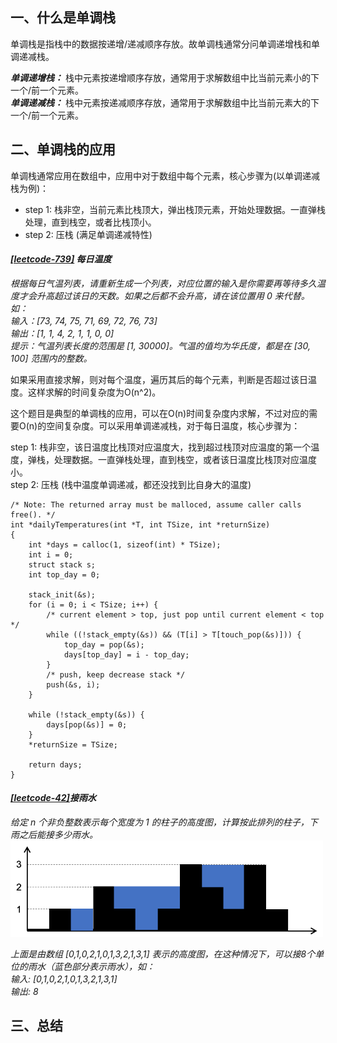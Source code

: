 ## 一、什么是单调栈
单调栈是指栈中的数据按递增/递减顺序存放。故单调栈通常分问单调递增栈和单调递减栈。

***单调递增栈：*** 栈中元素按递增顺序存放，通常用于求解数组中比当前元素小的下一个/前一个元素。  
***单调递减栈：*** 栈中元素按递减顺序存放，通常用于求解数组中比当前元素大的下一个/前一个元素。   

## 二、单调栈的应用
单调栈通常应用在数组中，应用中对于数组中每个元素，核心步骤为(以单调递减栈为例)：
 
* step 1: 栈非空，当前元素比栈顶大，弹出栈顶元素，开始处理数据。一直弹栈处理，直到栈空，或者比栈顶小。  
* step 2: 压栈 (满足单调递减特性)

#### *[\[leetcode-739\]](https://leetcode-cn.com/problems/daily-temperatures/) 每日温度*
*根据每日气温列表，请重新生成一个列表，对应位置的输入是你需要再等待多久温度才会升高超过该日的天数。如果之后都不会升高，请在该位置用 0 来代替。如：  
输入：[73, 74, 75, 71, 69, 72, 76, 73]  
输出：[1, 1, 4, 2, 1, 1, 0, 0]  
提示：气温列表长度的范围是 [1, 30000]。气温的值均为华氏度，都是在 [30, 100] 范围内的整数。*

如果采用直接求解，则对每个温度，遍历其后的每个元素，判断是否超过该日温度。这样求解的时间复杂度为O(n^2)。

这个题目是典型的单调栈的应用，可以在O(n)时间复杂度内求解，不过对应的需要O(n)的空间复杂度。可以采用单调递减栈，对于每日温度，核心步骤为：

step 1: 栈非空，该日温度比栈顶对应温度大，找到超过栈顶对应温度的第一个温度，弹栈，处理数据。一直弹栈处理，直到栈空，或者该日温度比栈顶对应温度小。  
step 2: 压栈 (栈中温度单调递减，都还没找到比自身大的温度)   

```
/* Note: The returned array must be malloced, assume caller calls free(). */                                                                             
int *dailyTemperatures(int *T, int TSize, int *returnSize)                      
{                                                                               
    int *days = calloc(1, sizeof(int) * TSize);                                 
    int i = 0;                                                                  
    struct stack s;                                                             
    int top_day = 0;                                                            
                                                                                                                                     
    stack_init(&s);                                                             
    for (i = 0; i < TSize; i++) {                                               
        /* current element > top, just pop until current element < top */
        while ((!stack_empty(&s)) && (T[i] > T[touch_pop(&s)])) {               
            top_day = pop(&s);                                                  
            days[top_day] = i - top_day;                                        
        }                                                                       
        /* push, keep decrease stack */                                         
        push(&s, i);                                                            
    }                                                                           
                                                                                
    while (!stack_empty(&s)) {                                                  
        days[pop(&s)] = 0;                                                      
    } 
    *returnSize = TSize;   
    
    return days;                                                                
}   
```

#### *[\[leetcode-42\]](https://leetcode-cn.com/problems/trapping-rain-water/)接雨水*

*给定 n 个非负整数表示每个宽度为 1 的柱子的高度图，计算按此排列的柱子，下雨之后能接多少雨水。*
<img src="trap-rain.png" width="500" align=center/>

*上面是由数组 [0,1,0,2,1,0,1,3,2,1,3,1] 表示的高度图，在这种情况下，可以接8个单位的雨水（蓝色部分表示雨水），如：  
输入: [0,1,0,2,1,0,1,3,2,1,3,1]  
输出: 8*




## 三、总结
